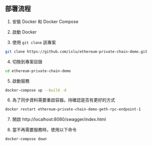 

## 部署流程

1. 安裝 Docker 和 Docker Compose

2. 啟動 Docker

3. 使用 `git clone` 該專案

```zsh
git clone https://github.com/islu/ethereum-private-chain-demo.git
```

4. 切換到專案目錄

```zsh
cd ethereum-private-chain-demo
```

5. 啟動服務

```zsh
docker-compose up --build -d
```

6. 為了同步資料需要重啟容器。待確認是否有更好的方式

```zsh
docker restart ethereum-private-chain-demo-geth-rpc-endpoint-1
```

7. 開啟 http://localhost:8080/swagger/index.html


8. 當不再需要服務時，使用以下命令

```zsh
docker-compose down
```
